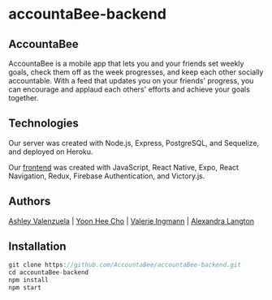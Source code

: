 # accountaBee-backend

## AccountaBee
AccountaBee is a mobile app that lets you and your friends set weekly goals, check them off as the week progresses, and keep each other socially accountable. With a feed that updates you on your friends' progress, you can encourage and applaud each others' efforts and achieve your goals together.

## Technologies
Our server was created with Node.js, Express, PostgreSQL, and Sequelize, and deployed on Heroku.

Our [frontend](
https://github.com/AccountaBee/AccountaBee_Frontend "AccountaBee Frontend Repository") was created with JavaScript, React Native, Expo, React Navigation, Redux, Firebase Authentication, and Victory.js.

## Authors

[Ashley Valenzuela](https://github.com/AshleyValenzuela "Ashley's Github") | [Yoon Hee Cho](https://github.com/yoonhee-cho "Yoon's Github") | [Valerie Ingmann](https://github.com/valerieingmann "Valerie's Github") | [Alexandra Langton](https://github.com/alexandralangton "Alexandra's Github")

## Installation

```js
git clone https://github.com/AccountaBee/accountaBee-backend.git
cd accountaBee-backend
npm install
npm start
```

